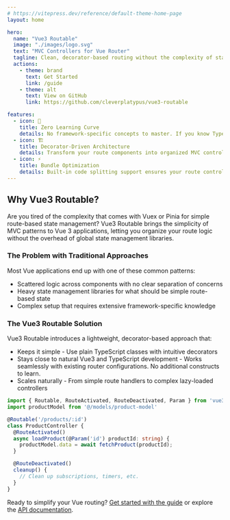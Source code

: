 ```yaml
---
# https://vitepress.dev/reference/default-theme-home-page
layout: home

hero:
  name: "Vue3 Routable"
  image: "./images/logo.svg"
  text: "MVC Controllers for Vue Router"
  tagline: Clean, decorator-based routing without the complexity of state management libraries
  actions:
    - theme: brand
      text: Get Started
      link: /guide
    - theme: alt
      text: View on GitHub
      link: https://github.com/cleverplatypus/vue3-routable

features:
  - icon: 🎯
    title: Zero Learning Curve
    details: No framework-specific concepts to master. If you know TypeScript and vue-router, you're already 90% there. Bring new developers onto your project without the usual framework onboarding overhead.
  - icon: 🏗️
    title: Decorator-Driven Architecture
    details: Transform your route components into organized MVC controllers with simple TypeScript decorators. Handle route lifecycle events, parameter injection, and navigation guards with clean, declarative syntax.
  - icon: ⚡
    title: Bundle Optimization
    details: Built-in code splitting support ensures your route controllers are loaded only when needed. Improve your app's initial load time while maintaining clean separation of concerns.
---
```

## Why Vue3 Routable?

Are you tired of the complexity that comes with Vuex or Pinia for simple route-based state management? Vue3 Routable brings the simplicity of MVC patterns to Vue 3 applications, letting you organize your route logic without the overhead of global state management libraries.

### The Problem with Traditional Approaches

Most Vue applications end up with one of these common patterns:
- Scattered logic across components with no clear separation of concerns
- Heavy state management libraries for what should be simple route-based state
- Complex setup that requires extensive framework-specific knowledge

### The Vue3 Routable Solution

Vue3 Routable introduces a lightweight, decorator-based approach that:
- Keeps it simple - Use plain TypeScript classes with intuitive decorators
- Stays close to natural Vue3 and TypeScript development - Works seamlessly with existing router configurations. No additional constructs to learn.
- Scales naturally - From simple route handlers to complex lazy-loaded controllers

```typescript
import { Routable, RouteActivated, RouteDeactivated, Param } from 'vue3-routable'
import productModel from '@/models/product-model'

@Routable('/products/:id')
class ProductController {
  @RouteActivated()
  async loadProduct(@Param('id') productId: string) {
    productModel.data = await fetchProduct(productId);
  }

  @RouteDeactivated()
  cleanup() {
    // Clean up subscriptions, timers, etc.
  }
}
```

Ready to simplify your Vue routing? [Get started with the guide](/guide) or explore the [API documentation](/api/globals).
